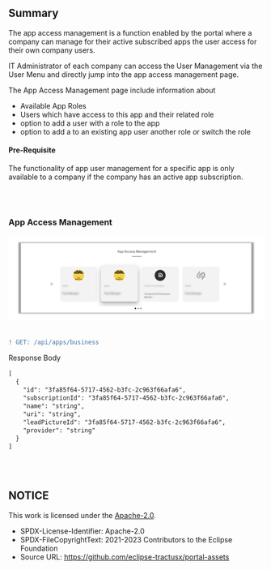 ## Summary

The app access management is a function enabled by the portal where a company can manage for their active subscribed apps the user access for their own company users.

IT Administrator of each company can access the User Management via the User Menu and directly jump into the app access management page.

The App Access Management page include information about

- Available App Roles
- Users which have access to this app and their related role
- option to add a user with a role to the app
- option to add a to an existing app user another role or switch the role

#### Pre-Requisite

The functionality of app user management for a specific app is only available to a company if the company has an active app subscription.

<br>
<br>

### App Access Management

<img width="1155" alt="image" src="https://raw.githubusercontent.com/eclipse-tractusx/portal-assets/main/docs/static/app-access-management.png">

<br>
<br>

```diff
! GET: /api/apps/business
```

Response Body

    [
      {
        "id": "3fa85f64-5717-4562-b3fc-2c963f66afa6",
        "subscriptionId": "3fa85f64-5717-4562-b3fc-2c963f66afa6",
        "name": "string",
        "uri": "string",
        "leadPictureId": "3fa85f64-5717-4562-b3fc-2c963f66afa6",
        "provider": "string"
      }
    ]

<br>
<br>

## NOTICE

This work is licensed under the [Apache-2.0](https://www.apache.org/licenses/LICENSE-2.0).

- SPDX-License-Identifier: Apache-2.0
- SPDX-FileCopyrightText: 2021-2023 Contributors to the Eclipse Foundation
- Source URL: https://github.com/eclipse-tractusx/portal-assets
